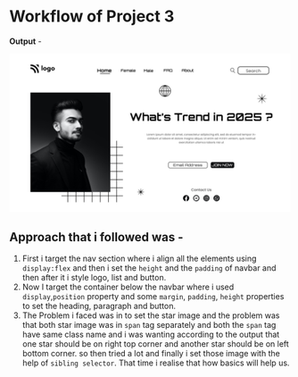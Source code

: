 # Workflow of Project 3      

**Output** - 

![webpage](output.png)

## Approach that i followed was - 
1. First i target the nav section where i align all the elements using `display:flex` and then i set the `height` and the `padding` of navbar and then after it i style logo, list and button.
2. Now I target the container below the navbar where i used  `display`,`position` property and some `margin`,  `padding`, `height` properties to set the heading, paragraph and button.
3. The Problem i faced was in to set the star image and the problem was that both star image was in `span` tag separately and both the `span` tag have same class name and i was wanting according to the output that one star should be on right top corner and another star should be on left bottom corner. so then tried a lot and finally i set those image with the help of `sibling selector`. That time i realise that how basics will help us.